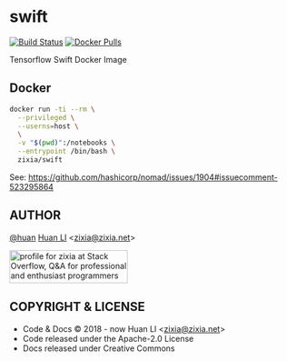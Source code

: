 # swift

[![Build Status](https://travis-ci.com/huan/swift.svg?branch=master)](https://travis-ci.com/huan/swift)
[![Docker Pulls](https://img.shields.io/docker/pulls/zixia/swift.svg?maxAge=2592000)](https://hub.docker.com/r/zixia/swift/)

Tensorflow Swift Docker Image

## Docker

```sh
docker run -ti --rm \
  --privileged \
  --userns=host \
  \
  -v "$(pwd)":/notebooks \
  --entrypoint /bin/bash \
  zixia/swift
```

See: <https://github.com/hashicorp/nomad/issues/1904#issuecomment-523295864>

## AUTHOR

[@huan](https://github.com/huan) [Huan LI](https://linkedin.com/in/zixia) \<zixia@zixia.net\>

<a href="http://stackoverflow.com/users/1123955/zixia">
  <img src="http://stackoverflow.com/users/flair/1123955.png" width="208" height="58" alt="profile for zixia at Stack Overflow, Q&amp;A for professional and enthusiast programmers" title="profile for zixia at Stack Overflow, Q&amp;A for professional and enthusiast programmers">
</a>

## COPYRIGHT & LICENSE

- Code & Docs © 2018 - now Huan LI \<zixia@zixia.net\>
- Code released under the Apache-2.0 License
- Docs released under Creative Commons
